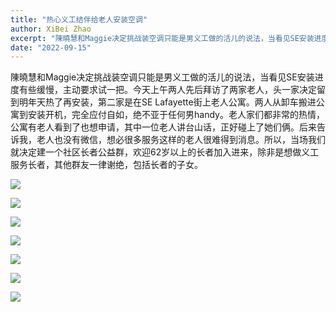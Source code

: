 ```yaml
---
title: "热心义工结伴给老人安装空调"
author: XiBei Zhao
excerpt: "陳曉慧和Maggie决定挑战装空调只能是男义工做的活儿的说法，当看见SE安装进度有些缓慢，主动要求试一把。今天上午两人先后拜访了两家老人，头一家决定留到明年天热了再安装，第二家是在SE Lafayette街上老人公寓。两人从卸车搬进公寓到安装开机，完全应付自如，绝不亚于任何男handy。老人家们都非常的热情，公寓有老人看到了也想申请，其中一位老人讲台山话，正好碰上了她们俩。后来告诉我，老人也没有微信，想必很多服务这样的老人很难得到消息。所以，当场我们就决定建一个社区长者公益群，欢迎62岁以上的长者加入进来，除非是想做义工服务长者，其他群友一律谢绝，包括长者的子女。"
date: "2022-09-15"
---
```


陳曉慧和Maggie决定挑战装空调只能是男义工做的活儿的说法，当看见SE安装进度有些缓慢，主动要求试一把。今天上午两人先后拜访了两家老人，头一家决定留到明年天热了再安装，第二家是在SE Lafayette街上老人公寓。两人从卸车搬进公寓到安装开机，完全应付自如，绝不亚于任何男handy。老人家们都非常的热情，公寓有老人看到了也想申请，其中一位老人讲台山话，正好碰上了她们俩。后来告诉我，老人也没有微信，想必很多服务这样的老人很难得到消息。所以，当场我们就决定建一个社区长者公益群，欢迎62岁以上的长者加入进来，除非是想做义工服务长者，其他群友一律谢绝，包括长者的子女。

![](https://res.cloudinary.com/dhngj18do/image/upload/f_auto,q_auto/v1/images/two_lady_team_01)

![](https://res.cloudinary.com/dhngj18do/image/upload/f_auto,q_auto/v1/images/two_lady_team_02)

![](https://res.cloudinary.com/dhngj18do/image/upload/f_auto,q_auto/v1/images/two_lady_team_03)

![](https://res.cloudinary.com/dhngj18do/image/upload/f_auto,q_auto/v1/images/two_lady_team_04)

![](https://res.cloudinary.com/dhngj18do/image/upload/f_auto,q_auto/v1/images/two_lady_team_05)

![](https://res.cloudinary.com/dhngj18do/image/upload/f_auto,q_auto/v1/images/two_lady_team_06)

![](https://res.cloudinary.com/dhngj18do/image/upload/f_auto,q_auto/v1/images/two_lady_team_07)
